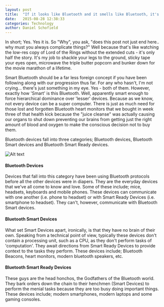 ```yaml
---
layout: post
title:  "If it looks like Bluetooth and it smells like Bluetooth, it's Bluetooth. Right?"
date:   2015-08-28 12:38:33
categories: Technology
author: Daniel Schofield
---
```


 In short; Yes. Yes it is. So "Why", you ask, "does this post not just end here.. why must you always complicate things?" Well because that's like watching the low-res copy of Lord of the Rings without the extended cuts - it's only half the story. It's my job to shackle your legs to the ground, sticky tape your eyes open, microwave the triple butter popcorn and bunker down for the movie marathon of a lifetime.

 Smart Bluetooth should be a far less foreign concept if you have been following along with our progression thus far. For any who hasn't, I'm not crying... there's just something in my eye. Yes - both of them. However, exactly how 'Smart' is this Bluetooth. Well, apparently smart enough to force hierarchical dominance over 'lesser' devices. Because as we know, not every device can be a super computer. There is just as much need for those lost and forgotten Bluetooth heart monitors that we bought in week three of that health kick because the "juice cleanse" was actually causing our organs to shut down preventing our brains from getting just the right amount of blood and oxygen to make the conscious decision not to buy them.

 Bluetooth devices fall into three categories; Bluetooth devices, Bluetooth Smart devices and Bluetooth Smart Ready devices.

 ![Alt text](/iBeacons/images/bluetooth_smart_sf.jpg)

<h4>Bluetooth Devices</h4>

Devices that fall into this category have been using Bluetooth protocols before all the other devices were in diapers. They are the everyday devices that we've all come to know and love. Some of these include; mice, headsets, keyboards and mobile phones. These devices can communicate with one another (i.e. phone to headset) or with Smart Ready Devices (i.e. smartphone to headset). They can't, however, communicate with Bluetooth Smart devices.

<h4>Bluetooth Smart Devices</h4>

What set Smart Devices apart, ironically, is that they have no brain of their own. Speaking from a technical point of view, typically these devices don't contain a processing unit, such as a CPU, as they don't perform tasks of 'computation'. They await directions from Smart Ready Devices to provide context to the tasks they perform. These devices include; Bluetooth Beacons, heart monitors, modern bluetooth speakers, etc.

<h4>Bluetooth Smart Ready Devices</h4>

These guys are the head honchos, the Godfathers of the Bluetooth world. They bark orders down the chain to their henchmen (Smart Devices) to perform the menial tasks because they are too busy doing important things. These devices include; modern smartphones, modern laptops and some gaming consoles.
